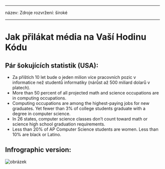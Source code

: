 * * *

název: Zdroje rozvržení: široké

* * *

# Jak přilákat média na Vaší Hodinu Kódu

## Pár šokujících statistik (USA):

  * Za příštích 10 let bude o jeden milion více pracovních pozic v informatice než studentů informatiky (nárůst až 500 miliard dolarů v platech).
  * More than 50 percent of all projected math and science occupations are in computing occupations. 
  * Computing occupations are among the highest-paying jobs for new graduates. Yet fewer than 3% of college students graduate with a degree in computer science.
  * In 26 states, computer science classes don’t count toward math or science high school graduation requirements. 
  * Less than 20% of AP Computer Science students are women. Less than 10% are black or Latino.

## Infrographic version:

![obrázek](http://code.org/images/fit-8000/Code.org_infographic.png)